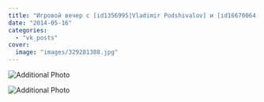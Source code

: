 ```yaml
---
title: "Игровой вечер с [id1356995|Vladimir Podshivalov] и [id16670064|Dasha Malyugina] прошел на ура"
date: "2014-05-16"
categories: 
  - "vk_posts"
cover:
  image: "images/329281388.jpg"
---
```


![Additional Photo](https://vodpop.ru/wp-content/uploads/2023/07/329281389.jpg)

![Additional Photo](https://vodpop.ru/wp-content/uploads/2023/07/329281390.jpg)
